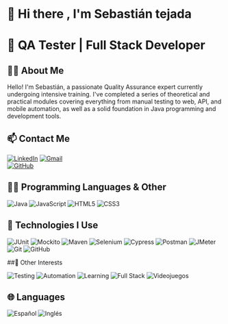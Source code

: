 # 👋 Hi there , I'm Sebastián tejada 

# 🚀  QA Tester | Full Stack Developer 

## 👨‍💻 About Me

Hello! I'm Sebastián, a passionate Quality Assurance expert currently undergoing intensive training. I've completed a series of theoretical and practical modules covering everything from manual testing to web, API, and mobile automation, as well as a solid foundation in Java programming and development tools.

## 📫 Contact Me

[![LinkedIn](https://img.shields.io/badge/LinkedIn-%230077B5?style=for-the-badge&logo=linkedin&logoColor=white)](https://www.linkedin.com/in/sebastian-mauricio-tejada-vidaurre-9760872bb)
[![Gmail](https://img.shields.io/badge/Gmail-D14836?style=for-the-badge&logo=gmail&logoColor=white)](mailto:sebastianmauriciotejada17@gmail.com)  
[![GitHub](https://img.shields.io/badge/GitHub-100000?style=for-the-badge&logo=github&logoColor=white)](https://github.com/tuusuario)


## 👨‍💻 Programming Languages & Other

![Java](https://img.shields.io/badge/Java-ED8B00?style=for-the-badge&logo=java&logoColor=white)
![JavaScript](https://img.shields.io/badge/JavaScript-F7DF1E?style=for-the-badge&logo=javascript&logoColor=black)
![HTML5](https://img.shields.io/badge/HTML5-E34F26?style=for-the-badge&logo=html5&logoColor=white)
![CSS3](https://img.shields.io/badge/CSS3-1572B6?style=for-the-badge&logo=css3&logoColor=white)

## 🧪 Technologies I Use

![JUnit](https://img.shields.io/badge/JUnit-25A162?style=for-the-badge&logo=JUnit5&logoColor=white)
![Mockito](https://img.shields.io/badge/Mockito-00A8E8?style=for-the-badge&logoColor=white)
![Maven](https://img.shields.io/badge/Maven-C71A36?style=for-the-badge&logo=apachemaven&logoColor=white)
![Selenium](https://img.shields.io/badge/Selenium-43B02A?style=for-the-badge&logo=selenium&logoColor=white)
![Cypress](https://img.shields.io/badge/Cypress-17202C?style=for-the-badge&logo=cypress&logoColor=white)
![Postman](https://img.shields.io/badge/Postman-FF6C37?style=for-the-badge&logo=postman&logoColor=white)
![JMeter](https://img.shields.io/badge/JMeter-D22128?style=for-the-badge&logo=apachejmeter&logoColor=white)
![Git](https://img.shields.io/badge/Git-F05032?style=for-the-badge&logo=git&logoColor=white)
![GitHub](https://img.shields.io/badge/GitHub-181717?style=for-the-badge&logo=github&logoColor=white)

##🌱 Other Interests

![Testing](https://img.shields.io/badge/Software%20Testing-%231572B6?style=for-the-badge&logoColor=white)
![Automation](https://img.shields.io/badge/Test%20Automation-%2300A8E8?style=for-the-badge&logoColor=white)
![Learning](https://img.shields.io/badge/Lifelong%20Learning-%23FFCB05?style=for-the-badge&logoColor=black)
![Full Stack](https://img.shields.io/badge/Full--Stack%20Journey-%23E44D26?style=for-the-badge&logoColor=white)
![Videojuegos](https://img.shields.io/badge/Videojuegos-%2300A4EF?style=for-the-badge&logo=playstation&logoColor=white)
## 🌐 Languages
![Español](https://img.shields.io/badge/Español-Nativo-blue?style=for-the-badge)
![Inglés](https://img.shields.io/badge/Inglés-B1--B2-yellow?style=for-the-badge)
